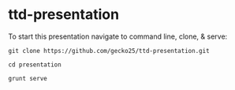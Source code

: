 # ttd-presentation
To start this presentation navigate to command line, clone, & serve:

`git clone https://github.com/gecko25/ttd-presentation.git`

`cd presentation`

`grunt serve`
